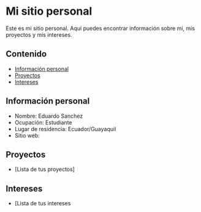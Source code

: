 # Mi sitio personal
Este es mi sitio personal. Aquí puedes encontrar información sobre mí, mis
proyectos y mis intereses.

## Contenido
* [Información personal](#información-personal)
* [Proyectos](#proyectos)
* [Intereses](#intereses)

## Información personal
* Nombre: Eduardo Sanchez
* Ocupación: Estudiante
* Lugar de residencia: Ecuador/Guayaquil
* Sitio web:

## Proyectos
* [Lista de tus proyectos]

## Intereses
* [Lista de tus intereses
